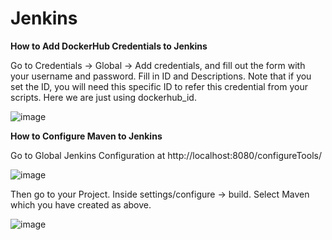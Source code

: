# Jenkins

**How to Add DockerHub Credentials to Jenkins**

Go to Credentials → Global → Add credentials, and fill out the form with your username and password. Fill in ID and Descriptions. Note that if you set the ID, you will need this specific ID to refer this credential from your scripts. Here we are just using dockerhub_id.

![image](https://user-images.githubusercontent.com/93154062/153647993-345ce6bb-521c-4e54-9378-7c599ce822ff.png)

**How to Configure Maven to Jenkins**

Go to Global Jenkins Configuration at http://localhost:8080/configureTools/

![image](https://user-images.githubusercontent.com/93154062/153914332-db0aee8d-e584-40b8-80fd-7993a507dfdd.png)

Then go to your Project. Inside settings/configure -> build. Select Maven which you have created as above.

![image](https://user-images.githubusercontent.com/93154062/153914407-053c137e-6e9e-425f-871a-a006b6addfe4.png)
